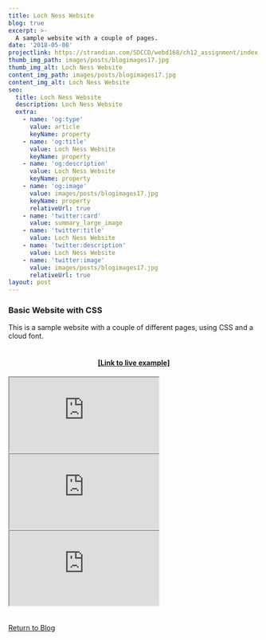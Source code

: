 ```yaml
---
title: Loch Ness Website
blog: true
excerpt: >-
  A sample website with a couple of pages.
date: '2018-05-08'
projectlink: https://strandian.com/SDCCD/webd168/ch12_assignment/index.html
thumb_img_path: images/posts/blogimages17.jpg
thumb_img_alt: Loch Ness Website
content_img_path: images/posts/blogimages17.jpg
content_img_alt: Loch Ness Website
seo:
  title: Loch Ness Website
  description: Loch Ness Website
  extra:
    - name: 'og:type'
      value: article
      keyName: property
    - name: 'og:title'
      value: Loch Ness Website
      keyName: property
    - name: 'og:description'
      value: Loch Ness Website
      keyName: property
    - name: 'og:image'
      value: images/posts/blogimages17.jpg
      keyName: property
      relativeUrl: true
    - name: 'twitter:card'
      value: summary_large_image
    - name: 'twitter:title'
      value: Loch Ness Website
    - name: 'twitter:description'
      value: Loch Ness Website
    - name: 'twitter:image'
      value: images/posts/blogimages17.jpg
      relativeUrl: true
layout: post
---
```


### Basic Website with CSS
This is a sample website with a couple of different pages, using CSS and a cloud font.
<br />
<br />
<h4 align="center"><a href="https://strandian.com/SDCCD/webd168/ch12_assignment/index.html" target="_blank">[Link to live example]</a></h4>
<div id="hideweb1">
  <div class="thumbnail-container" title="Web Development Portfolio"><a href="https://strandian.com/SDCCD/webd168/ch12_assignment/index.html" target="_blank">
    <div class="thumbnail">
      <iframe sandbox src="https://strandian.com/SDCCD/webd168/ch12_assignment/index.html" onload="this.style.opacity = 1"></iframe>
    </div>
    </a> </div>
</div>
<div id="hideweb2">
  <div class="thumbnail-container" title="Web Development Portfolio"><a href="https://strandian.com/SDCCD/webd168/ch12_assignment/index.html" target="_blank">
    <div class="thumbnail">
      <iframe sandbox src="https://strandian.com/SDCCD/webd168/ch12_assignment/index.html" onload="this.style.opacity = 1"></iframe>
    </div>
    </a> </div>
</div>
<div id="hideweb3">
  <div class="thumbnail-container" title="Web Development Portfolio"><a href="https://strandian.com/SDCCD/webd168/ch12_assignment/index.html" target="_blank">
    <div class="thumbnail">
      <iframe sandbox src="https://strandian.com/SDCCD/webd168/ch12_assignment/index.html" onload="this.style.opacity = 1"></iframe>
    </div>
    </a> </div>
</div>

<!-- Lorem ipsum dolor sit amet, consectetur adipiscing elit, sed do eiusmod tempor incididunt ut labore et dolore magna aliqua. Arcu ac tortor dignissim convallis. Enim lobortis scelerisque fermentum dui faucibus. Arcu bibendum at varius vel. In arcu cursus euismod quis viverra nibh cras pulvinar mattis.

<p class="codepen" data-height="300" data-default-tab="html,result" data-slug-hash="ZEXyOEj" data-user="strandian" style="height: 300px; box-sizing: border-box; display: flex; align-items: center; justify-content: center; border: 2px solid; margin: 1em 0; padding: 1em;">
  <span>See the Pen <a href="https://codepen.io/strandian/pen/ZEXyOEj">
  Calculator with JavaScript</a> by Ian Strand (<a href="https://codepen.io/strandian">@strandian</a>)
  on <a href="https://codepen.io">CodePen</a>.</span>
</p> -->

<br />
<br />
<a class="button" href="/blog/">
  Return to Blog
</a>

<script async src="https://cpwebassets.codepen.io/assets/embed/ei.js"></script>